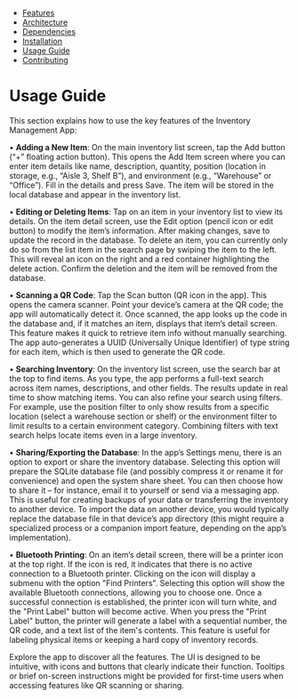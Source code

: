 - [Features](features.md)
- [Architecture](architecture.md)
- [Dependencies](dependencies.md)
- [Installation](installation.md)
- [Usage Guide](usage.md)
- [Contributing](contributing.md)

# Usage Guide

This section explains how to use the key features of the Inventory Management App:

•	**Adding a New Item**: On the main inventory list screen, tap the Add button (“+” floating action button). This opens the Add Item screen where you can enter item details like name, description, quantity, position (location in storage, e.g., “Aisle 3, Shelf B”), and environment (e.g., “Warehouse” or “Office”). Fill in the details and press Save. The item will be stored in the local database and appear in the inventory list.

•	**Editing or Deleting Items**: Tap on an item in your inventory list to view its details. On the item detail screen, use the Edit option (pencil icon or edit button) to modify the item’s information. After making changes, save to update the record in the database. To delete an item, you can currently only do so from the list item in the search page by swiping the item to the left. This will reveal an icon on the right and a red container highlighting the delete action. Confirm the deletion and the item will be removed from the database.

•	**Scanning a QR Code**: Tap the Scan button (QR icon in the app). This opens the camera scanner. Point your device’s camera at the QR code; the app will automatically detect it. Once scanned, the app looks up the code in the database and, if it matches an item, displays that item’s detail screen. This feature makes it quick to retrieve item info without manually searching. The app auto-generates a UUID (Universally Unique Identifier) of type string for each item, which is then used to generate the QR code.

•	**Searching Inventory**: On the inventory list screen, use the search bar at the top to find items. As you type, the app performs a full-text search across item names, descriptions, and other fields. The results update in real time to show matching items. You can also refine your search using filters. For example, use the position filter to only show results from a specific location (select a warehouse section or shelf) or the environment filter to limit results to a certain environment category. Combining filters with text search helps locate items even in a large inventory.

•	**Sharing/Exporting the Database**: In the app’s Settings menu, there is an option to export or share the inventory database. Selecting this option will prepare the SQLite database file (and possibly compress it or rename it for convenience) and open the system share sheet. You can then choose how to share it – for instance, email it to yourself or send via a messaging app. This is useful for creating backups of your data or transferring the inventory to another device. To import the data on another device, you would typically replace the database file in that device’s app directory (this might require a specialized process or a companion import feature, depending on the app’s implementation).

•	**Bluetooth Printing**: On an item’s detail screen, there will be a printer icon at the top right. If the icon is red, it indicates that there is no active connection to a Bluetooth printer. Clicking on the icon will display a submenu with the option "Find Printers". Selecting this option will show the available Bluetooth connections, allowing you to choose one. Once a successful connection is established, the printer icon will turn white, and the "Print Label" button will become active. When you press the "Print Label" button, the printer will generate a label with a sequential number, the QR code, and a text list of the item's contents. This feature is useful for labeling physical items or keeping a hard copy of inventory records.

Explore the app to discover all the features. The UI is designed to be intuitive, with icons and buttons that clearly indicate their function. Tooltips or brief on-screen instructions might be provided for first-time users when accessing features like QR scanning or sharing.

